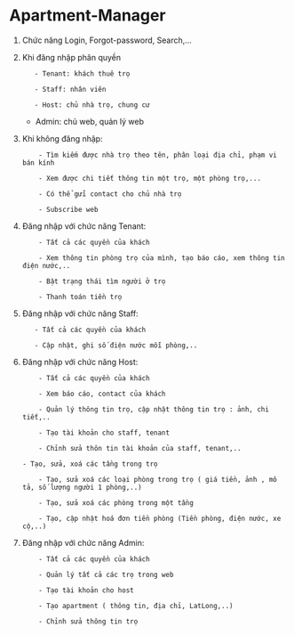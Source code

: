 # Apartment-Manager

1. Chức năng Login, Forgot-password, Search,...

2. Khi đăng nhập phân quyền

          - Tenant: khách thuê trọ

          - Staff: nhân viên

          - Host: chủ nhà trọ, chung cư

	  - Admin: chủ web, quản lý web


3. Khi không đăng nhập:

           - Tìm kiếm được nhà trọ theo tên, phân loại địa chỉ, phạm vi bán kính

           - Xem được chi tiết thông tin một trọ, một phòng trọ,...

           - Có thể gửi contact cho chủ nhà trọ

           - Subscribe web

4. Đăng nhập với chức năng Tenant:

           - Tất cả các quyền của khách

           - Xem thông tin phòng trọ của mình, tạo báo cáo, xem thông tin điện nước,.. 

           - Bật trạng thái tìm người ở trọ

           - Thanh toán tiền trọ

5. Đăng nhập với chức năng Staff:

          - Tất cả các quyền của khách

          - Cập nhật, ghi số điện nước mỗi phòng,..

6. Đăng nhập với chức năng Host:

           - Tất cả các quyền của khách

           - Xem báo cáo, contact của khách

           - Quản lý thông tin trọ, cập nhật thông tin trọ : ảnh, chi tiết,..

           - Tạo tài khoản cho staff, tenant

           - Chỉnh sửa thôn tin tài khoản của staff, tenant,..

	   - Tạo, sửa, xoá các tầng trong trọ

           - Tạo, sửa xoá các loại phòng trong trọ ( giá tiền, ảnh , mô tả, số lượng người 1 phòng,..)

           - Tạo, sửa xoá các phòng trong một tầng

           - Tạo, cập nhật hoá đơn tiền phòng (Tiền phòng, điện nước, xe cộ,..)

7. Đăng nhập với chức năng Admin:

           - Tất cả các quyền của khách

           - Quản lý tất cả các trọ trong web

           - Tạo tài khoản cho host

           - Tạo apartment ( thông tin, địa chỉ, LatLong,..)

           - Chỉnh sửa thông tin trọ


